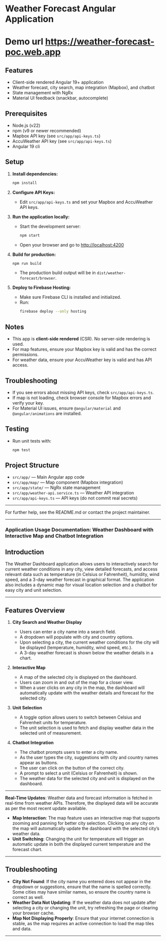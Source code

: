 # Weather Forecast Angular Application

# Demo url https://weather-forecast-poc.web.app

## Features
- Client-side rendered Angular 19+ application
- Weather forecast, city search, map integration (Mapbox), and chatbot
- State management with NgRx
- Material UI feedback (snackbar, autocomplete)

## Prerequisites
- Node.js (v22)
- npm (v9 or newer recommended)
- Mapbox API key (see `src/app/api-keys.ts`)
- AccuWeather API key (see `src/app/api-keys.ts`)
- Angular 19 cli

## Setup
1. **Install dependencies:**
   ```sh
   npm install
   ```

2. **Configure API Keys:**
   - Edit `src/app/api-keys.ts` and set your Mapbox and AccuWeather API keys.

3. **Run the application locally:**
   - Start the development server:
     ```sh
     npm start
     ```
   - Open your browser and go to [http://localhost:4200](http://localhost:4200)

4. **Build for production:**
   ```sh
   npm run build
   ```
   - The production build output will be in `dist/weather-forecast/browser`.

5. **Deploy to Firebase Hosting:**
   - Make sure Firebase CLI is installed and initialized.
   - Run:
     ```sh
     firebase deploy --only hosting
     ```

## Notes
- This app is **client-side rendered** (CSR). No server-side rendering is used.
- For map features, ensure your Mapbox key is valid and has the correct permissions.
- For weather data, ensure your AccuWeather key is valid and has API access.

## Troubleshooting
- If you see errors about missing API keys, check `src/app/api-keys.ts`.
- If map is not loading, check browser console for Mapbox errors and verify your key.
- For Material UI issues, ensure `@angular/material` and `@angular/animations` are installed.

## Testing
- Run unit tests with:
  ```sh
  npm test
  ```

## Project Structure
- `src/app/` — Main Angular app code
- `src/app/map/` — Map component (Mapbox integration)
- `src/app/state/` — NgRx state management
- `src/app/weather-api.service.ts` — Weather API integration
- `src/app/api-keys.ts` — API keys (do not commit real secrets)

---
For further help, see the README.md or contact the project maintainer.


---------------------------------------------------------------------------------------------------
### Application Usage Documentation: Weather Dashboard with Interactive Map and Chatbot Integration


## **Introduction**

The Weather Dashboard application allows users to interactively search for current weather conditions in any city, view detailed forecasts, and access relevant data such as temperature (in Celsius or Fahrenheit), humidity, wind speed, and a 3-day weather forecast in graphical format. The application also includes a dynamic map for visual location selection and a chatbot for easy city and unit selection.

---

## **Features Overview**

1. **City Search and Weather Display**

   * Users can enter a city name into a search field.
   * A dropdown will populate with city and country options.
   * Upon selecting a city, the current weather conditions for the city will be displayed (temperature, humidity, wind speed, etc.).
   * A 3-day weather forecast is shown below the weather details in a chart.

2. **Interactive Map**

   * A map of the selected city is displayed on the dashboard.
   * Users can zoom in and out of the map for a closer view.
   * When a user clicks on any city in the map, the dashboard will automatically update with the weather details and forecast for the selected city.

3. **Unit Selection**

   * A toggle option allows users to switch between Celsius and Fahrenheit units for temperature.
   * The unit selection is used to fetch and display weather data in the selected unit of measurement.

4. **Chatbot Integration**

   * The chatbot prompts users to enter a city name.
   * As the user types the city, suggestions with city and country names appear as buttons.
   * The user can click on the button of the correct city.
   * A prompt to select a unit (Celsius or Fahrenheit) is shown.
   * The weather data for the selected city and unit is displayed on the dashboard.

---

 **Real-Time Updates**: Weather data and forecast information is fetched in real-time from weather APIs. Therefore, the displayed data will be accurate as per the most recent update available.
* **Map Interaction**: The map feature uses an interactive map that supports zooming and panning for better city selection. Clicking on any city on the map will automatically update the dashboard with the selected city’s weather data.
* **Unit Switching**: Changing the unit for temperature will trigger an automatic update in both the displayed current temperature and the forecast chart.

---

## **Troubleshooting**

* **City Not Found**: If the city name you entered does not appear in the dropdown or suggestions, ensure that the name is spelled correctly. Some cities may have similar names, so ensure the country name is correct as well.
* **Weather Data Not Updating**: If the weather data does not update after selecting a city or changing the unit, try refreshing the page or clearing your browser cache.
* **Map Not Displaying Properly**: Ensure that your internet connection is stable, as the map requires an active connection to load the map tiles and data.

---
